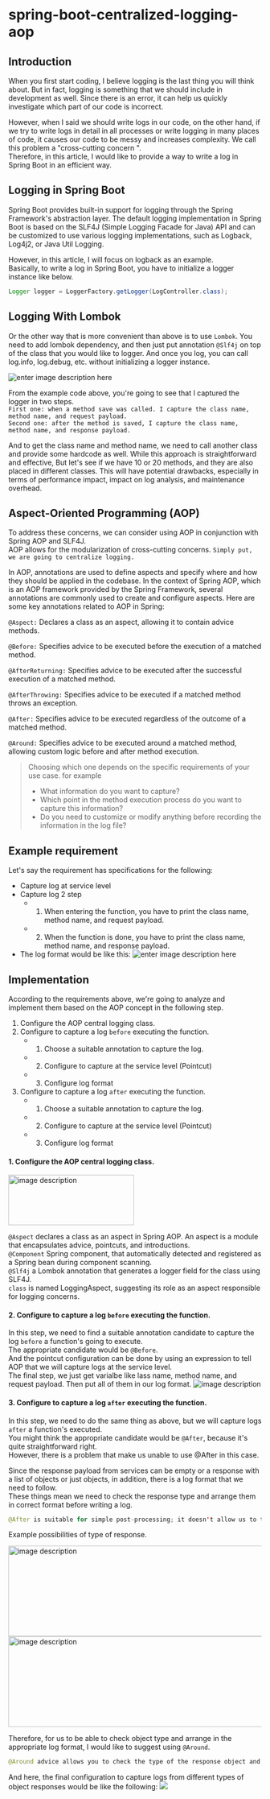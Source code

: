 # spring-boot-centralized-logging-aop
## Introduction
When you first start coding, I believe logging is the last thing you will think about. But in fact, logging is something that we should include in development as well. Since there is an error, it can help us quickly investigate which part of our code is incorrect.

However, when I said we should write logs in our code, on the other hand, if we try to write logs in detail in all processes or write logging in many places of code, it causes our code to be messy and increases complexity. We call this problem a "cross-cutting concern ".\
Therefore, in this article, I would like to provide a way to write a log in Spring Boot in an efficient way.

## Logging in Spring Boot
Spring Boot provides built-in support for logging through the Spring Framework's abstraction layer. The default logging implementation in Spring Boot is based on the SLF4J (Simple Logging Facade for Java) API and can be customized to use various logging implementations, such as Logback, Log4j2, or Java Util Logging.

However, in this article, I will focus on logback as an example.\
Basically, to write a log in Spring Boot, you have to initialize a logger instance like below.
```java
Logger logger = LoggerFactory.getLogger(LogController.class);
```
## Logging With Lombok
Or the other way that is more convenient than above is to use `Lombok`. You need to add lombok dependency, and then just put annotation `@Slf4j` on top of the class that you would like to logger. And once you log, you can call log.info, log.debug, etc. without initializing a logger instance.

![enter image description here](images/logger-lombok.png)

From the example code above, you're going to see that I captured the logger in two steps.\
`First one: when a method save was called. I capture the class name, method name, and request payload.`\
`Second one: after the method is saved, I capture the class name, method name, and response payload.`

And to get the class name and method name, we need to call another class and provide some hardcode as well. While this approach is straightforward and effective, But let's see if we have 10 or 20 methods, and they are also placed in different classes. This will have potential drawbacks, especially in terms of performance impact, impact on log analysis, and maintenance overhead.

## Aspect-Oriented Programming (AOP)
To address these concerns, we can consider using AOP in conjunction with Spring AOP and SLF4J.\
AOP allows for the modularization of cross-cutting concerns. `Simply put, we are going to centralize logging.`

In AOP, annotations are used to define aspects and specify where and how they should be applied in the codebase. In the context of Spring AOP, which is an AOP framework provided by the Spring Framework, several annotations are commonly used to create and configure aspects. Here are some key annotations related to AOP in Spring:

`@Aspect:` Declares a class as an aspect, allowing it to contain advice methods.

`@Before:` Specifies advice to be executed before the execution of a matched method.

`@AfterReturning:` Specifies advice to be executed after the successful execution of a matched method.

`@AfterThrowing:` Specifies advice to be executed if a matched method throws an exception.

`@After:` Specifies advice to be executed regardless of the outcome of a matched method.

`@Around:` Specifies advice to be executed around a matched method, allowing custom logic before and after method execution.

> Choosing which one depends on the specific requirements of your use case. for example
> * What information do you want to capture?
> * Which point in the method execution process do you want to capture this information?
> * Do you need to customize or modify anything before recording the information in the log file?

## Example requirement
Let's say the requirement has specifications for the following:
* Capture log at service level
* Capture log 2 step
   * 1. When entering the function, you have to print the class name, method name, and request payload.
   * 2. When the function is done, you have to print the class name, method name, and response payload.
* The log format would be like this:
   ![enter image description here](images/example-log-format.png)

## Implementation
According to the requirements above, we're going to analyze and implement them based on the AOP concept in the following step.
1. Configure the AOP central logging class.
2. Configure to capture a log `before` executing the function.
   * 1. Choose a suitable annotation to capture the log.
   * 2. Configure to capture at the service level (Pointcut)
   * 3. Configure log format
3. Configure to capture a log `after` executing the function.
   * 1. Choose a suitable annotation to capture the log. 
   * 2. Configure to capture at the service level (Pointcut)
   * 3. Configure log format

#### 1. Configure the AOP central logging class.
<img src="images/aop-configure-annotation.png" alt="image description" width="250" height="100">

`@Aspect`  declares a class as an aspect in Spring AOP. An aspect is a module that encapsulates advice, pointcuts, and introductions.\
`@Component` Spring component, that automatically detected and registered as a Spring bean during component scanning.\
`@Slf4j` a Lombok annotation that generates a logger field for the class using SLF4J.\
`class` is named LoggingAspect, suggesting its role as an aspect responsible for logging concerns.

#### 2. Configure to capture a log `before` executing the function.
In this step, we need to find a suitable annotation candidate to capture the log `before` a function's going to execute.\
The appropriate candidate would be `@Before`. \
And the pointcut configuration can be done by using an expression to tell AOP that we will capture logs at the service level.\
The final step, we just get varialbe like lass name, method name, and request payload. Then put all of them in our log format.
<img src="images/example-entry-log.png" alt="image description">

#### 3. Configure to capture a log `after` executing the function.
In this step, we need to do the same thing as above, but we will capture logs `after` a function's executed.\
You might think the appropriate candidate would be `@After`, because it's quite straightforward right.\
However, there is a problem that make us unable to use @After in this case.

Since the response payload from services can be empty or a response with a list of objects or just objects, in addition, there is a log format that we need to follow.\
These things mean we need to check the response type and arrange them in correct format before writing a log.
```java
@After is suitable for simple post-processing; it doesn't allow us to transform or check anything with the response payload.
```
Example possibilities of type of response.

<img src="images/get-instructor-id.png"  alt="image description" width="600" height="180">
<img src="images/get-list-instructors.png"  alt="image description" width="600" height="180">

Therefore, for us to be able to check object type and arrange in the appropriate log format, I would like to suggest using `@Around`.
```java
@Around advice allows you to check the type of the response object and make modifications accordingly. You can customize this approach to suit your specific requirements, whether it involves type checking, payload transformation, or other processing logic.
```
And here, the final configuration to capture logs from different types of object responses would be like the following:
<img src="images/around-configuration.png">
